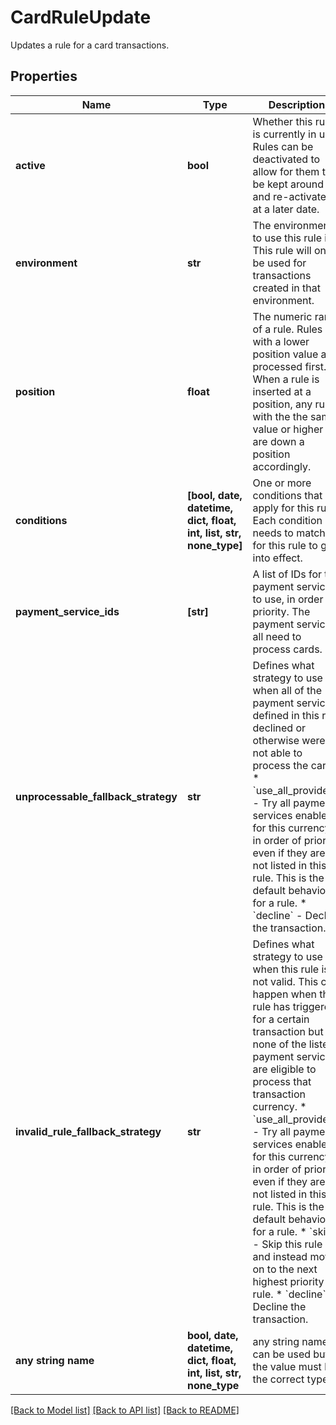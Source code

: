 # CardRuleUpdate

Updates a rule for a card transactions.

## Properties
Name | Type | Description | Notes
------------ | ------------- | ------------- | -------------
**active** | **bool** | Whether this rule is currently in use. Rules can be deactivated to allow for them to be kept around and re-activated at a later date. | [optional] 
**environment** | **str** | The environment to use this rule in. This rule will only be used for transactions created in that environment. | [optional]  if omitted the server will use the default value of "production"
**position** | **float** | The numeric rank of a rule. Rules with a lower position value are processed first. When a rule is inserted at a position, any rules with the the same value or higher are down a position accordingly. | [optional] 
**conditions** | **[bool, date, datetime, dict, float, int, list, str, none_type]** | One or more conditions that apply for this rule. Each condition needs to match for this rule to go into effect. | [optional] 
**payment_service_ids** | **[str]** | A list of IDs for the payment services to use, in order of priority. The payment services all need to process cards. | [optional] 
**unprocessable_fallback_strategy** | **str** | Defines what strategy to use when all of the payment services defined in this rule declined or otherwise were not able to process the card.  * &#x60;use_all_providers&#x60; - Try all payment services enabled for this currency in order of priority, even if they are not listed in this rule. This is the default behaviour for a rule. * &#x60;decline&#x60; - Decline the transaction. | [optional]  if omitted the server will use the default value of "use_all_providers"
**invalid_rule_fallback_strategy** | **str** | Defines what strategy to use when this rule is not valid. This can happen when the rule has triggered for a certain transaction but none of the listed payment services are eligible to process that transaction currency.  * &#x60;use_all_providers&#x60; - Try all payment services enabled for this currency in order of priority, even if they are not listed in this rule. This is the default behaviour for a rule. * &#x60;skip&#x60; - Skip this rule and instead move on to the next highest priority rule. * &#x60;decline&#x60; - Decline the transaction. | [optional]  if omitted the server will use the default value of "use_all_providers"
**any string name** | **bool, date, datetime, dict, float, int, list, str, none_type** | any string name can be used but the value must be the correct type | [optional]

[[Back to Model list]](../README.md#documentation-for-models) [[Back to API list]](../README.md#documentation-for-api-endpoints) [[Back to README]](../README.md)


